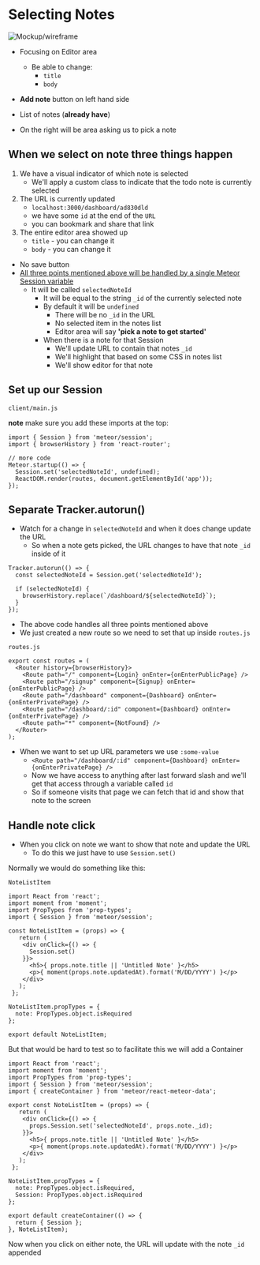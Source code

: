 # Selecting Notes

![Mockup/wireframe](https://i.imgur.com/zTxV7wN.png)

* Focusing on Editor area
    - Be able to change:
        + `title`
        + `body`

* **Add note** button on left hand side
* List of notes (**already have**)
* On the right will be area asking us to pick a note

## When we select on note three things happen
1. We have a visual indicator of which note is selected
    - We'll apply a custom class to indicate that the todo note is currently selected
2. The URL is currently updated
    - `localhost:3000/dashboard/ad830dld`
    - we have some `id` at the end of the `URL`
    - you can bookmark and share that link
3. The entire editor area showed up
    - `title` - you can change it
    - `body` - you can change it

* No save button
* <u>All three points mentioned above will be handled by a single Meteor Session variable</u>
    - It will be called `selectedNoteId`
        + It will be equal to the string `_id` of the currently selected note
        + By default it will be `undefined`
            * There will be no `_id` in the URL
            * No selected item in the notes list
            * Editor area will say **'pick a note to get started'**
        + When there is a note for that Session
            * We'll update URL to contain that notes `_id`
            * We'll highlight that based on some CSS in notes list
            * We'll show editor for that note

## Set up our Session
`client/main.js`

**note** make sure you add these imports at the top:

```
import { Session } from 'meteor/session';
import { browserHistory } from 'react-router';
```

```
// more code
Meteor.startup(() => {
  Session.set('selectedNoteId', undefined);
  ReactDOM.render(routes, document.getElementById('app'));
});
```

## Separate Tracker.autorun()
* Watch for a change in `selectedNoteId` and when it does change update the URL
    - So when a note gets picked, the URL changes to have that note `_id` inside of it

```
Tracker.autorun(() => {
  const selectedNoteId = Session.get('selectedNoteId');

  if (selectedNoteId) {
    browserHistory.replace(`/dashboard/${selectedNoteId}`);
  }
});
```

* The above code handles all three points mentioned above
* We just created a new route so we need to set that up inside `routes.js`

`routes.js`

```
export const routes = (
  <Router history={browserHistory}>
    <Route path="/" component={Login} onEnter={onEnterPublicPage} />
    <Route path="/signup" component={Signup} onEnter={onEnterPublicPage} />
    <Route path="/dashboard" component={Dashboard} onEnter={onEnterPrivatePage} />
    <Route path="/dashboard/:id" component={Dashboard} onEnter={onEnterPrivatePage} />
    <Route path="*" component={NotFound} />
  </Router>
);
```

* When we want to set up URL parameters we use `:some-value`
    - `<Route path="/dashboard/:id" component={Dashboard} onEnter={onEnterPrivatePage} />`
    - Now we have access to anything after last forward slash and we'll get that access through a variable called `id`
    - So if someone visits that page we can fetch that id and show that note to the screen

## Handle note click
* When you click on note we want to show that note and update the URL
    - To do this we just have to use `Session.set()`

Normally we would do something like this:

`NoteListItem`

```
import React from 'react';
import moment from 'moment';
import PropTypes from 'prop-types';
import { Session } from 'meteor/session';

const NoteListItem = (props) => {
   return (
    <div onClick={() => {
      Session.set()
    }}>
      <h5>{ props.note.title || 'Untitled Note' }</h5>
      <p>{ moment(props.note.updatedAt).format('M/DD/YYYY') }</p>
    </div>
   );
 };

NoteListItem.propTypes = {
  note: PropTypes.object.isRequired
};

export default NoteListItem;
```

But that would be hard to test so to facilitate this we will add a Container

```
import React from 'react';
import moment from 'moment';
import PropTypes from 'prop-types';
import { Session } from 'meteor/session';
import { createContainer } from 'meteor/react-meteor-data';

export const NoteListItem = (props) => {
   return (
    <div onClick={() => {
      props.Session.set('selectedNoteId', props.note._id);
    }}>
      <h5>{ props.note.title || 'Untitled Note' }</h5>
      <p>{ moment(props.note.updatedAt).format('M/DD/YYYY') }</p>
    </div>
   );
 };

NoteListItem.propTypes = {
  note: PropTypes.object.isRequired,
  Session: PropTypes.object.isRequired
};

export default createContainer(() => {
  return { Session };
}, NoteListItem);
```

Now when you click on either note, the URL will update with the note `_id` appended
